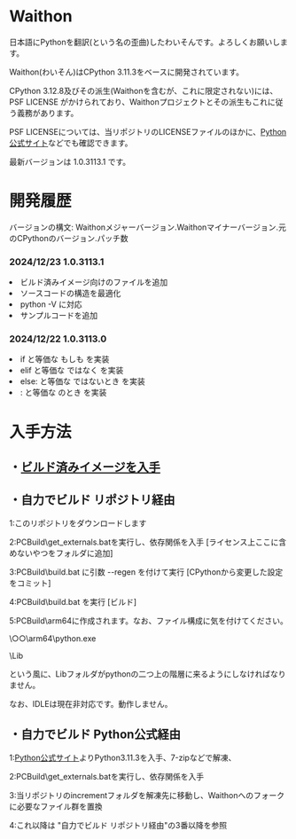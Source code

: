 # Waithon
日本語にPythonを翻訳(という名の歪曲)したわいそんです。よろしくお願いします。

Waithon(わいそん)はCPython 3.11.3をベースに開発されています。

CPython 3.12.8及びその派生(Waithonを含むが、これに限定されない)には、PSF LICENSE がかけられており、Waithonプロジェクトとその派生もこれに従う義務があります。

PSF LICENSEについては、当リポジトリのLICENSEファイルのほかに、<a href="https://docs.python.org/ja/3.11/license.html">Python公式サイト</a>などでも確認できます。

最新バージョンは 1.0.3113.1 です。

# 開発履歴

バージョンの構文: Waithonメジャーバージョン.Waithonマイナーバージョン.元のCPythonのバージョン.パッチ数

<h3>2024/12/23 1.0.3113.1</h3>
<li>ビルド済みイメージ向けのファイルを追加</li>
<li>ソースコードの構造を最適化</li>
<li>python -V に対応</li>
<li>サンプルコードを追加</li>

<h3>2024/12/22 1.0.3113.0</h3>
<li>if    と等価な もしも       を実装</li>
<li>elif  と等価な ではなく     を実装</li>
<li>else: と等価な ではないとき を実装</li>
<li>:     と等価な のとき       を実装</li>

# 入手方法
<h2>・<a href="https://github.com/ABATBeliever/Waithon/releases">ビルド済みイメージを入手</a></h2>

<h2>・自力でビルド リポジトリ経由</h2>

1:このリポジトリをダウンロードします

2:PCBuild\get_externals.batを実行し、依存関係を入手 [ライセンス上ここに含めないやつをフォルダに追加]

3:PCBuild\build.bat に引数 --regen を付けて実行   [CPythonから変更した設定をコミット]

4:PCBuild\build.bat を実行                       [ビルド]

5:PCBuild\arm64に作成されます。なお、ファイル構成に気を付けてください。

\○○\arm64\python.exe

\Lib

という風に、Libフォルダがpythonの二つ上の階層に来るようにしなければなりません。

なお、IDLEは現在非対応です。動作しません。

<h2>・自力でビルド Python公式経由</h2>

1:<a href="https://www.python.org/ftp/python/3.11.3/Python-3.11.3.tar.xz">Python公式サイト</a>よりPython3.11.3を入手、7-zipなどで解凍、

2:PCBuild\get_externals.batを実行し、依存関係を入手

3:当リポジトリのincrementフォルダを解凍先に移動し、Waithonへのフォークに必要なファイル群を置換

4:これ以降は "自力でビルド リポジトリ経由"の3番以降を参照
